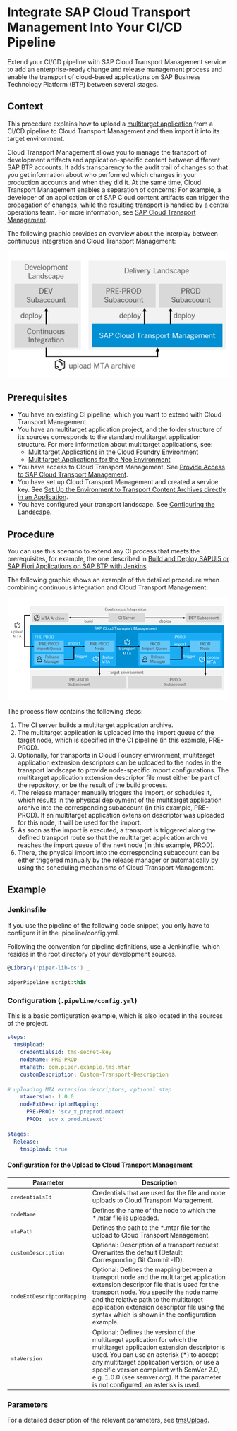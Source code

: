 # Integrate SAP Cloud Transport Management Into Your CI/CD Pipeline

Extend your CI/CD pipeline with SAP Cloud Transport Management service to add an enterprise-ready change and release management process and enable the transport of cloud-based applications on SAP Business Technology Platform (BTP) between several stages.

## Context

This procedure explains how to upload a [multitarget application](https://www.sap.com/documents/2016/06/e2f618e4-757c-0010-82c7-eda71af511fa.html) from a CI/CD pipeline to Cloud Transport Management and then import it into its target environment.

Cloud Transport Management allows you to manage the transport of development artifacts and application-specific content between different SAP BTP accounts. It adds transparency to the audit trail of changes so that you get information about who performed which changes in your production accounts and when they did it. At the same time, Cloud Transport Management enables a separation of concerns: For example, a developer of an application or of SAP Cloud content artifacts can trigger the propagation of changes, while the resulting transport is handled by a central operations team. For more information, see [SAP Cloud Transport Management](https://help.sap.com/viewer/product/TRANSPORT_MANAGEMENT_SERVICE/Cloud/en-US).

The following graphic provides an overview about the interplay between continuous integration and Cloud Transport Management:

![Interplay of CI and Cloud Transport Management](../images/Interplay_TMS.png "Interplay of CI and Transport Management")

## Prerequisites

* You have an existing CI pipeline, which you want to extend with Cloud Transport Management.
* You have an multitarget application project, and the folder structure of its sources corresponds to the standard multitarget application structure. For more information about multitarget applications, see:
  * [Multitarget Applications in the Cloud Foundry Environment](https://help.sap.com/viewer/65de2977205c403bbc107264b8eccf4b/Cloud/en-US/d04fc0e2ad894545aebfd7126384307c.html)
  * [Multitarget Applications for the Neo Environment](https://help.sap.com/viewer/ea72206b834e4ace9cd834feed6c0e09/Cloud/en-US/e1bb7eb746d34237b8b47035adff5022.html)
* You have access to Cloud Transport Management. See [Provide Access to SAP Cloud Transport Management](https://help.sap.com/viewer/7f7160ec0d8546c6b3eab72fb5ad6fd8/Cloud/en-US/13894bed9e2d4b25aa34d03d002707f9.html).
* You have set up Cloud Transport Management and created a service key. See [Set Up the Environment to Transport Content Archives directly in an Application](https://help.sap.com/viewer/7f7160ec0d8546c6b3eab72fb5ad6fd8/Cloud/en-US/8d9490792ed14f1bbf8a6ac08a6bca64.html).
* You have configured your transport landscape. See [Configuring the Landscape](https://help.sap.com/viewer/7f7160ec0d8546c6b3eab72fb5ad6fd8/Cloud/en-US/3e7b04236d804a4eb80e42c6360209f1.html).

## Procedure

You can use this scenario to extend any CI process that meets the prerequisites, for example, the one described in [Build and Deploy SAPUI5 or SAP Fiori Applications on SAP BTP with Jenkins](https://sap.github.io/jenkins-library/scenarios/ui5-sap-cp/Readme/).

The following graphic shows an example of the detailed procedure when combining continuous integration and Cloud Transport Management:

![Detailed Procedure When Combining CI and Cloud Transport Management](../images/Detailed_Process_TMS.png "Detailed Procedure When Combining CI and SAP Cloud Transport Management")

The process flow contains the following steps:

1. The CI server builds a multitarget application archive.
1. The multitarget application is uploaded into the import queue of the target node, which is specified in the CI pipeline (in this example, PRE-PROD).
1. Optionally, for transports in Cloud Foundry environment, multitarget application extension descriptors can be uploaded to the nodes in the transport landscape to provide node-specific import configurations. The multitarget application extension descriptor file must either be part of the repository, or be the result of the build process.
1. The release manager manually triggers the import, or schedules it, which results in the physical deployment of the multitarget application archive into the corresponding subaccount (in this example, PRE-PROD). If an multitarget application extension descriptor was uploaded for this node, it will be used for the import.
1. As soon as the import is executed, a transport is triggered along the defined transport route so that the multitarget application archive reaches the import queue of the next node (in this example, PROD).
1. There, the physical import into the corresponding subaccount can be either triggered manually by the release manager or automatically by using the scheduling mechanisms of Cloud Transport Management.

## Example

### Jenkinsfile

If you use the pipeline of the following code snippet, you only have to configure it in the .pipeline/config.yml.

Following the convention for pipeline definitions, use a Jenkinsfile, which resides in the root directory of your development sources.

```groovy
@Library('piper-lib-os') _

piperPipeline script:this
```

### Configuration (`.pipeline/config.yml`)

This is a basic configuration example, which is also located in the sources of the project.

```yaml
steps:
  tmsUpload:
    credentialsId: tms-secret-key
    nodeName: PRE-PROD
    mtaPath: com.piper.example.tms.mtar
    customDescription: Custom-Transport-Description

# uploading MTA extension descriptors, optional step
    mtaVersion: 1.0.0
    nodeExtDescriptorMapping:
      PRE-PROD: 'scv_x_preprod.mtaext'
      PROD: 'scv_x_prod.mtaext'

stages:
  Release:
    tmsUpload: true

```

#### Configuration for the Upload to Cloud Transport Management

| Parameter          | Description |
| -------------------|-------------|
| `credentialsId` |Credentials that are used for the file and node uploads to Cloud Transport Management.|
| `nodeName`|Defines the name of the node to which the *.mtar file is uploaded.|
| `mtaPath`|Defines the path to the *.mtar file for the upload to Cloud Transport Management.|
| `customDescription`|Optional: Description of a transport request. Overwrites the default (Default: Corresponding Git Commit-ID).|
|`nodeExtDescriptorMapping`|Optional: Defines the mapping between a transport node and the multitarget application extension descriptor file that is used for the transport node. You specify the node name and the relative path to the multitarget application extension descriptor file using the syntax which is shown in the configuration example.|
|`mtaVersion`|Optional: Defines the version of the multitarget application for which the multitarget application extension descriptor is used. You can use an asterisk (*) to accept any multitarget application version, or use a specific version compliant with SemVer 2.0, e.g. 1.0.0 (see semver.org). If the parameter is not configured, an asterisk is used.|

### Parameters

For a detailed description of the relevant parameters, see [tmsUpload](../../steps/tmsUpload/).

